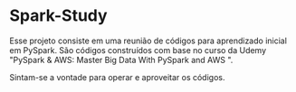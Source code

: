 # Spark-Study

Esse projeto consiste em uma reunião de códigos para aprendizado inicial em PySpark. São códigos construídos com base no curso da Udemy "PySpark & AWS: Master Big Data With PySpark and AWS
".

Sintam-se a vontade para operar e aproveitar os códigos.
